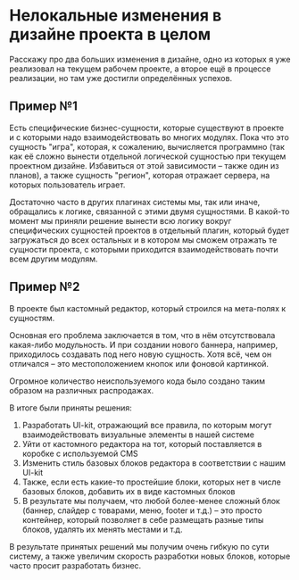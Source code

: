 # Нелокальные изменения в дизайне проекта в целом

Расскажу про два больших изменения в дизайне, одно из которых я уже реализовал на текущем рабочем проекте, а второе
ещё в процессе реализации, но там уже достигли определённых успехов.

## Пример №1
Есть специфические бизнес-сущности, которые существуют в проекте и с которыми надо взаимодействовать во многих модулях.
Пока что это сущность "игра", которая, к сожалению, вычисляется программно (так как её сложно вынести отдельной 
логической сущностью при текущем проектном дизайне. Избавиться от этой зависимости – также один из планов), а также 
сущность "регион", которая отражает сервера, на которых пользователь играет. 

Достаточно часто в других плагинах системы мы, так или иначе, обращались к логике, связанной с этими двумя сущностями. 
В какой-то момент мы приняли решение вынести всю логику вокруг специфических сущностей проектов в отдельный плагин, который
будет загружаться до всех остальных и в котором мы сможем отражать те сущности проекта, с которыми приходится взаимодействовать
почти всем другим модулям.

## Пример №2
В проекте был кастомный редактор, который строился на мета-полях к сущностям. 

Основная его проблема заключается в том, что в нём отсутствовала какая-либо модульность. И при создании нового баннера, 
например, приходилось создавать под него новую сущность. Хотя всё, чем он отличался – это местоположением кнопок или 
фоновой картинкой. 

Огромное количество неиспользуемого кода было создано таким образом на различных распродажах.

В итоге были приняты решения:
1. Разработать UI-kit, отражающий все правила, по которым могут взаимодействовать визуальные элементы в нашей системе
2. Уйти от кастомного редактора на тот, который поставляется в коробке с используемой CMS
3. Изменить стиль базовых блоков редактора в соответствии с нашим UI-kit
4. Также, если есть какие-то простейшие блоки, которых нет в числе базовых блоков, добавить их в виде кастомных блоков
5. В результате мы получаем, что любой более-менее сложный блок (баннер, слайдер с товарами, меню, footer и т.д.) – это
просто контейнер, который позволяет в себе размещать разные типы блоков, удалять их менять местами и т.д.

В результате принятых решений мы получим очень гибкую по сути систему, а также увеличим скорость разработки новых блоков,
которые часто просит разработать бизнес.